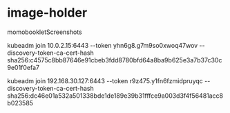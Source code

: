 # image-holder
momobookletScreenshots



kubeadm join 10.0.2.15:6443 --token yhn6g8.g7m9so0xwoq47wov --discovery-token-ca-cert-hash sha256:c4575c8bb87646e91cbeb3fdd8780bfd64a8ba9b625e3a7b37c30c9e01f0efa7 




kubeadm join 192.168.30.127:6443 --token r9z475.y1fn6fzmidpruyqc --discovery-token-ca-cert-hash sha256:dc46e01a532a501338bde1de189e39b31fffce9a003d3f4f56481acc8b023585
